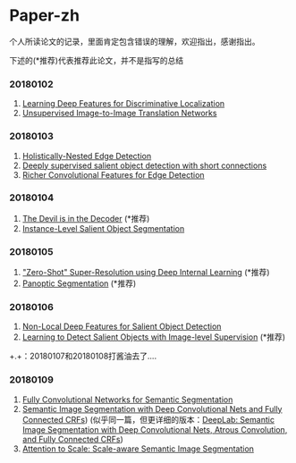 # Paper-zh
个人所读论文的记录，里面肯定包含错误的理解，欢迎指出，感谢指出。

下述的(*推荐)代表推荐此论文，并不是指写的总结

### 20180102

1. [Learning Deep Features for Discriminative Localization](https://arxiv.org/abs/1512.04150)
2. [Unsupervised Image-to-Image Translation Networks](https://arxiv.org/abs/1703.00848)


### 20180103

1. [Holistically-Nested Edge Detection](https://arxiv.org/abs/1504.06375)
2. [Deeply supervised salient object detection with short connections](https://arxiv.org/abs/1611.04849)
3. [Richer Convolutional Features for Edge Detection](https://arxiv.org/abs/1612.02103)


### 20180104

1. [The Devil is in the Decoder](https://arxiv.org/abs/1707.05847v2) (*推荐)
2. [Instance-Level Salient Object Segmentation](https://arxiv.org/abs/1704.03604)


### 20180105

1. ["Zero-Shot" Super-Resolution using Deep Internal Learning](https://arxiv.org/abs/1712.06087) (*推荐)
2. [Panoptic Segmentation](https://arxiv.org/abs/1801.00868) (*推荐)

### 20180106

1. [Non-Local Deep Features for Salient Object Detection](http://openaccess.thecvf.com/content_cvpr_2017/papers/Luo_Non-Local_Deep_Features_CVPR_2017_paper.pdf)
2. [Learning to Detect Salient Objects with Image-level Supervision](http://openaccess.thecvf.com/content_cvpr_2017/papers/Wang_Learning_to_Detect_CVPR_2017_paper.pdf) (*推荐)

+.+：20180107和20180108打酱油去了....

### 20180109

1. [Fully Convolutional Networks for Semantic Segmentation](https://arxiv.org/abs/1411.4038)
2. [Semantic Image Segmentation with Deep Convolutional Nets and Fully Connected CRFs](https://arxiv.org/abs/1412.7062)) (似乎同一篇，但更详细的版本：[DeepLab: Semantic Image Segmentation with Deep Convolutional Nets, Atrous Convolution, and Fully Connected CRFs](https://arxiv.org/pdf/1606.00915.pdf))
3. [Attention to Scale: Scale-aware Semantic Image Segmentation](https://arxiv.org/abs/1511.03339)

